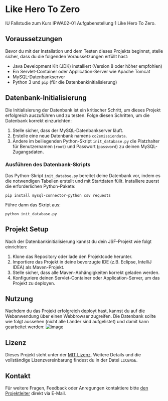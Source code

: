 # Like Hero To Zero

IU Fallstudie zum Kurs IPWA02-01 Aufgabenstellung 1 Like Hero To Zero.

## Voraussetzungen

Bevor du mit der Installation und dem Testen dieses Projekts beginnst, stelle sicher, dass du die folgenden Voraussetzungen erfüllt hast:

- Java Development Kit (JDK) installiert (Version 8 oder höher empfohlen)
- Ein Servlet-Container oder Application-Server wie Apache Tomcat
- MySQL-Datenbankserver
- Python 3 und `pip` (für die Datenbankinitialisierung)

## Datenbank-Initialisierung

Die Initialisierung der Datenbank ist ein kritischer Schritt, um dieses Projekt erfolgreich auszuführen und zu testen. Folge diesen Schritten, um die Datenbank korrekt einzurichten:

1. Stelle sicher, dass der MySQL-Datenbankserver läuft.
2. Erstelle eine neue Datenbank namens `co2emissiondata`.
3. Ändere im beiliegenden Python-Skript `init_database.py` die Platzhalter für Benutzernamen (`root`) und Passwort (`password`) zu deinen MySQL-Zugangsdaten.

### Ausführen des Datenbank-Skripts

Das Python-Skript `init_databse.py` bereitet deine Datenbank vor, indem es die notwendigen Tabellen erstellt und mit Startdaten füllt. Installiere zuerst die erforderlichen Python-Pakete:

```
pip install mysql-connector-python csv requests
```

Führe dann das Skript aus:

```
python init_database.py
```
## Projekt Setup

Nach der Datenbankinitialisierung kannst du dein JSF-Projekt wie folgt einrichten:

1. Klone das Repository oder lade den Projektcode herunter.
2. Importiere das Projekt in deine bevorzugte IDE (z.B. Eclipse, IntelliJ IDEA) als Maven-Projekt.
3. Stelle sicher, dass alle Maven-Abhängigkeiten korrekt geladen werden.
4. Konfiguriere deinen Servlet-Container oder Application-Server, um das Projekt zu deployen.

## Nutzung

Nachdem du das Projekt erfolgreich deployt hast, kannst du auf die Webanwendung über einen Webbrowser zugreifen. Die Datenbank sollte wie folgt aussehen (nicht alle Länder sind aufgelistet) und damit kann gearbeitet werden: ![image](https://github.com/sabo28/herotozero/assets/29122270/bc5dd025-24d1-4145-963e-f389d53ef13e)


## Lizenz

Dieses Projekt steht unter der [MIT Lizenz](LICENSE). Weitere Details und die vollständige Lizenzvereinbarung findest du in der Datei `LICENSE`.

## Kontakt

Für weitere Fragen, Feedback oder Anregungen kontaktiere bitte [den Projektleiter](mailto:labeeb.malik318@gmail.com) direkt via E-Mail.


